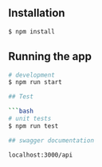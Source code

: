 
## Installation

```bash
$ npm install
```

## Running the app

```bash
# development
$ npm run start

## Test

```bash
# unit tests
$ npm run test

## swagger documentation

localhost:3000/api
